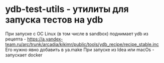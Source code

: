 # ydb-test-utils - утилиты для запуска тестов на ydb

При запуске с ОС Linux (в том числе в sandbox) поднимает ydb из рецепта - https://a.yandex-team.ru/arc/trunk/arcadia/kikimr/public/tools/ydb_recipe/recipe_stable.inc
Его нужно явно добавить в ya.make
При запуске из Idea или macOs - запускает docker

